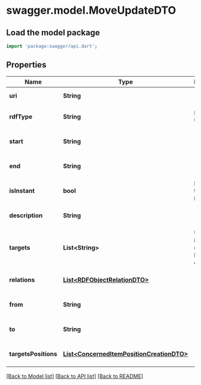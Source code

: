 # swagger.model.MoveUpdateDTO

## Load the model package
```dart
import 'package:swagger/api.dart';
```

## Properties
Name | Type | Description | Notes
------------ | ------------- | ------------- | -------------
**uri** | **String** |  | [default to null]
**rdfType** | **String** | Event type URI | [optional] [default to null]
**start** | **String** |  | [optional] [default to null]
**end** | **String** |  | [optional] [default to null]
**isInstant** | **bool** | Indicate if the event is instant | [default to null]
**description** | **String** |  | [optional] [default to null]
**targets** | **List&lt;String&gt;** | URI(s) of items concerned by this event | [default to []]
**relations** | [**List&lt;RDFObjectRelationDTO&gt;**](RDFObjectRelationDTO.md) |  | [optional] [default to []]
**from** | **String** |  | [optional] [default to null]
**to** | **String** |  | [optional] [default to null]
**targetsPositions** | [**List&lt;ConcernedItemPositionCreationDTO&gt;**](ConcernedItemPositionCreationDTO.md) |  | [optional] [default to []]

[[Back to Model list]](../README.md#documentation-for-models) [[Back to API list]](../README.md#documentation-for-api-endpoints) [[Back to README]](../README.md)


